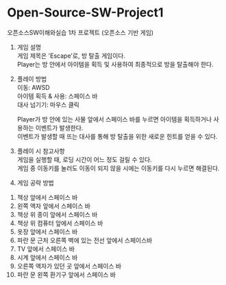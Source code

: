 # Open-Source-SW-Project1
오픈소스SW이해와실습 1차 프로젝트 (오픈소스 기반 게임)

1. 게임 설명  
 게임 제목은 'Escape'로, 방 탈출 게임이다.  
 Player는 방 안에서 아이템을 획득 및 사용하여 최종적으로 방을 탈출해야 한다.  

2. 플레이 방법  
 이동: AWSD  
 아이템 획득 & 사용: 스페이스 바  
 대사 넘기기: 마우스 클릭  

    Player가 방 안에 있는 사물 앞에서 스페이스 바를 누르면 아이템을 획득하거나 사용하는 이벤트가 발생한다.  
    이벤트가 발생할 때 뜨는 대사를 통해 방 탈출을 위한 새로운 힌트를 얻을 수 있다.  

3. 플레이 시 참고사항  
 게임을 실행할 때, 로딩 시간이 어느 정도 걸릴 수 있다.  
 게임 중 이동키를 눌러도 이동이 되지 않을 시에는 이동키를 다시 누르면 해결된다.  

4. 게임 공략 방법  
 1) 책상 앞에서 스페이스 바  
 2) 왼쪽 액자 앞에서 스페이스 바  
 3) 책상 위 종이 앞에서 스페이스 바  
 4) 책상 위 컴퓨터 앞에서 스페이스 바  
 5) 옷장 앞에서 스페이스 바  
 6) 파란 문 근처 오른쪽 벽에 있는 전선 앞에서 스페이스바  
 7) TV 앞에서 스페이스 바  
 8) 시계 앞에서 스페이스 바  
 9) 오른쪽 액자가 있던 곳 앞에서 스페이스 바  
 10) 파란 문 왼쪽 환기구 앞에서 스페이스 바  
 



